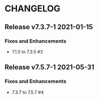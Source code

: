 # CHANGELOG

## Release v7.3.7-1 2021-01-15
### Fixes and Enhancements
- 7.1.5 to 7.3.5 #3 

## Release v7.5.7-1 2021-05-31
### Fixes and Enhancements
- 7.3.7 to 7.5.7 #4
